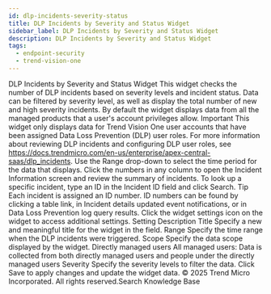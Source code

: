 ```yaml
---
id: dlp-incidents-severity-status
title: DLP Incidents by Severity and Status Widget
sidebar_label: DLP Incidents by Severity and Status Widget
description: DLP Incidents by Severity and Status Widget
tags:
  - endpoint-security
  - trend-vision-one
---
```


 DLP Incidents by Severity and Status Widget This widget checks the number of DLP incidents based on severity levels and incident status. Data can be filtered by severity level, as well as display the total number of new and high severity incidents. By default the widget displays data from all the managed products that a user's account privileges allow. Important This widget only displays data for Trend Vision One user accounts that have been assigned Data Loss Prevention (DLP) user roles. For more information about reviewing DLP incidents and configuring DLP user roles, see https://docs.trendmicro.com/en-us/enterprise/apex-central-saas/dlp_incidents. Use the Range drop-down to select the time period for the data that displays. Click the numbers in any column to open the Incident Information screen and review the summary of incidents. To look up a specific incident, type an ID in the Incident ID field and click Search. Tip Each incident is assigned an ID number. ID numbers can be found by clicking a table link, in Incident details updated event notifications, or in Data Loss Prevention log query results. Click the widget settings icon on the widget to access additional settings. Setting Description Title Specify a new and meaningful title for the widget in the field. Range Specify the time range when the DLP incidents were triggered. Scope Specify the data scope displayed by the widget. Directly managed users All managed users: Data is collected from both directly managed users and people under the directly managed users Severity Specify the severity levels to filter the data. Click Save to apply changes and update the widget data. © 2025 Trend Micro Incorporated. All rights reserved.Search Knowledge Base
